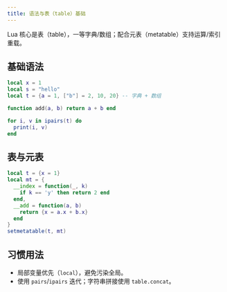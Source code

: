```yaml
---
title: 语法与表（table）基础
---
```


Lua 核心是表（table），一等字典/数组；配合元表（metatable）支持运算/索引重载。

## 基础语法

```lua
local x = 1
local s = "hello"
local t = {a = 1, ["b"] = 2, 10, 20} -- 字典 + 数组

function add(a, b) return a + b end

for i, v in ipairs(t) do
  print(i, v)
end
```

## 表与元表

```lua
local t = {x = 1}
local mt = {
  __index = function(_, k)
    if k == 'y' then return 2 end
  end,
  __add = function(a, b)
    return {x = a.x + b.x}
  end
}
setmetatable(t, mt)
```

## 习惯用法

- 局部变量优先（`local`），避免污染全局。
- 使用 `pairs`/`ipairs` 迭代；字符串拼接使用 `table.concat`。


